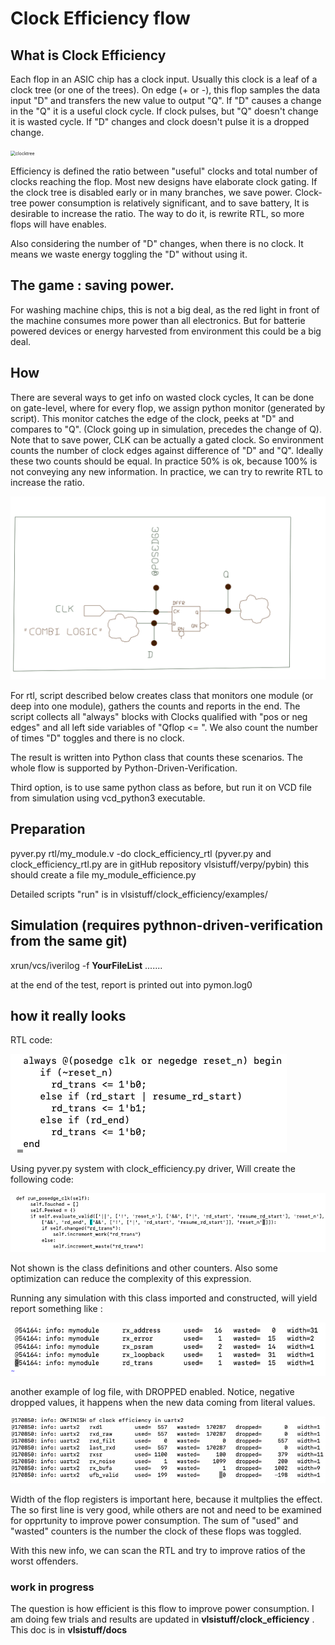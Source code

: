 

# Clock Efficiency flow

## What is Clock Efficiency
Each flop in an ASIC chip has a clock input. Usually this clock is a leaf of a clock tree (or one of the trees).
On edge (+ or -), this flop samples the data input "D" and transfers the new value to output "Q". If "D" causes a change in the "Q" it is a useful clock cycle. If clock pulses, but "Q" doesn't change it is wasted cycle. If "D" changes and clock doesn't pulse it is a dropped change.

<img src="clocktree.svg" alt="clocktree" style="zoom:50%;" />

Efficiency is defined the ratio between "useful" clocks and total number of clocks reaching the flop.
Most new designs have elaborate clock gating. If the clock tree is disabled early or in many branches, we save power.
Clock-tree power consumption is relatively significant, and to save battery, It is desirable to increase the ratio.
The way to do it, is rewrite RTL, so more flops will have enables.

Also considering  the  number of "D" changes, when there is no clock. It means we waste energy toggling the "D" without using it.

## The game : saving power.
For washing machine chips, this is not a big deal, as the red light in front of the machine consumes more power than all electronics. But for batterie powered devices or energy harvested from environment this could be a big deal.


## How
There are several ways to get info on wasted clock cycles,  It can be done on gate-level, where for every flop, we assign python monitor (generated by script).
This monitor catches the edge of the clock, peeks at "D" and compares to "Q". (Clock going up in simulation, precedes the change of Q). Note that to save power, CLK can be actually a gated clock. So environment counts the number of clock edges against difference of "D" and "Q".  Ideally these two counts should be equal. In practice 50% is ok, because 100% is not conveying any new information. In practice, we can try to rewrite RTL to increase the ratio.

<img src="efficiency0.svg" alt="efficiency0" style="zoom:60%;" />

For rtl, script described below creates class that monitors one module (or deep into one module), gathers the counts and reports in the end. The script collects all "always" blocks with Clocks qualified with "pos or neg edges" and all left side variables of "Qflop <= ".  We also count the number of times "D" toggles and there is no clock. 

The result is written into Python class that counts these scenarios.
The whole flow is supported by Python-Driven-Verification.

Third option, is to use same python class as before, but run it on VCD file from simulation using vcd_python3 executable.


## Preparation

pyver.py rtl/my_module.v -do clock_efficiency_rtl 
(pyver.py and clock_efficiency_rtl.py are in gitHub repository vlsistuff/verpy/pybin)
this should create a file my_module_efficience.py

Detailed scripts "run" is in vlsistuff/clock_efficiency/examples/


## Simulation  (requires pythnon-driven-verification from the same git)
xrun/vcs/iverilog -f **YourFileList** .......

at the end of the test, report is printed out  into  pymon.log0

## how it really looks

RTL code:

![rtl0](rtl0.png)

 Using pyver.py system with clock_efficiency.py driver, Will create the following code:   

![effpy0](effpy0.png)

Not shown is the class definitions and other counters. Also some optimization can reduce the complexity of this expression.

Running any simulation with this class imported and constructed, will yield report something like :

![repo0](repo0.png)

another example of log file, with DROPPED enabled. Notice, negative dropped values, it happens when the new data coming from  literal values.

![dropped](dropped.png)

Width of the flop registers is important here, because it multplies the effect. The so first line is very good, while others are not and need to be examined for opprtunity to improve power consumption. The sum of "used" and "wasted" counters is the number the clock of these flops was toggled.

With this new info, we can scan the RTL and try to improve ratios of the worst offenders.

### work in progress

The question is how efficient is this flow to improve power consumption. I am doing few trials and results are updated in **vlsistuff/clock_efficiency**    . This doc is in **vlsistuff/docs**



